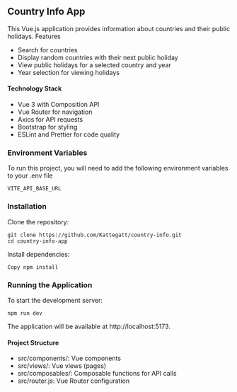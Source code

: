 ## Country Info App

This Vue.js application provides information about countries and their public holidays.
Features

- Search for countries
- Display random countries with their next public holiday
- View public holidays for a selected country and year
- Year selection for viewing holidays

#### Technology Stack

- Vue 3 with Composition API
- Vue Router for navigation
- Axios for API requests
- Bootstrap for styling
- ESLint and Prettier for code quality

### Environment Variables

To run this project, you will need to add the following environment variables to your .env file

`VITE_API_BASE_URL`

### Installation

Clone the repository:

```
git clone https://github.com/Kattegatt/country-info.git
cd country-info-app
```

Install dependencies:

`Copy npm install`

### Running the Application

To start the development server:

`npm run dev`

The application will be available at http://localhost:5173.

#### Project Structure

- src/components/: Vue components
- src/views/: Vue views (pages)
- src/composables/: Composable functions for API calls
- src/router.js: Vue Router configuration
